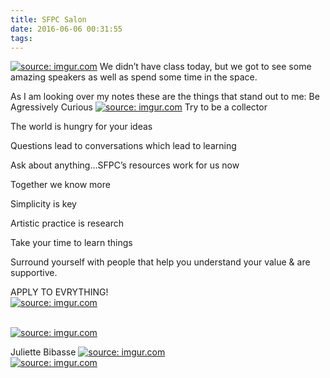 ```yaml
---
title: SFPC Salon
date: 2016-06-06 00:31:55
tags:
---
```

<a href="http://imgur.com/pjF4ln4"><img src="http://i.imgur.com/pjF4ln4.jpg" title="source: imgur.com" /></a>
We didn’t have class today, but we got to see some amazing speakers as well as spend some time in the space.

As I am looking over my notes these are the things that stand out to me:
Be Agressively Curious
<a href="http://imgur.com/aSpXzaJ"><img src="http://i.imgur.com/aSpXzaJ.jpg" title="source: imgur.com" /></a>
Try to be a collector

The world is hungry for your ideas

Questions lead to conversations which lead to learning

Ask about anything…SFPC’s resources work for us now

Together we know more

Simplicity is key

Artistic practice is research

Take your time to learn things

Surround yourself with people that help you understand your value & are supportive.

APPLY TO EVRYTHING!
<br>
<a href="http://imgur.com/z1yBBvv"><img src="http://i.imgur.com/z1yBBvv.jpg" title="source: imgur.com" /></a>

<br>
<a href="http://imgur.com/3zTtEkq"><img src="http://i.imgur.com/3zTtEkq.jpg" title="source: imgur.com" /></a>
<br>

Juliette Bibasse
<a href="http://imgur.com/285rtDf"><img src="http://i.imgur.com/285rtDf.jpg" title="source: imgur.com" /></a>
<br>
<a href="http://imgur.com/Ac7Aajr"><img src="http://i.imgur.com/Ac7Aajr.jpg" title="source: imgur.com" /></a>

